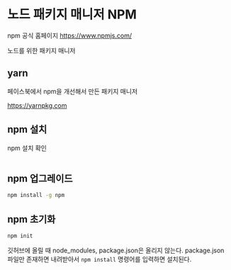 # 노드 패키지 매니저 NPM

npm 공식 홈페이지
<https://www.npmjs.com/>

노드를 위한 패키지 매니저

## yarn

페이스북에서 npm을 개선해서 만든 패키지 매니저

<https://yarnpkg.com>

## npm 설치

npm 설치 확인

```bash

```

## npm 업그레이드

```bash
npm install -g npm
```

## npm 초기화

```bash
npm init
```

깃허브에 올릴 때 node_modules, package.json은 올리지 않는다.
package.json 파일만 존재하면 내려받아서 `npm install` 명령어를 입력하면 설치된다.
